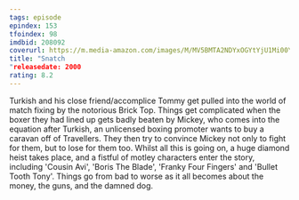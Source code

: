 ```yaml
---
tags: episode
epindex: 153
tfoindex: 98
imdbid: 208092
coverurl: https://m.media-amazon.com/images/M/MV5BMTA2NDYxOGYtYjU1Mi00Y2QzLTgxMTQtMWI1MGI0ZGQ5MmU4XkEyXkFqcGdeQXVyNDk3NzU2MTQ@._V1_SY300_CR1,0,202,300_.jpg
title: "Snatch
"releasedate: 2000
rating: 8.2
---
```


Turkish and his close friend/accomplice Tommy get pulled into the world of match fixing by the notorious Brick Top. Things get complicated when the boxer they had lined up gets badly beaten by Mickey, who comes into the equation after Turkish, an unlicensed boxing promoter wants to buy a caravan off of Travellers. They then try to convince Mickey not only to fight for them, but to lose for them too. Whilst all this is going on, a huge diamond heist takes place, and a fistful of motley characters enter the story, including 'Cousin Avi', 'Boris The Blade', 'Franky Four Fingers' and 'Bullet Tooth Tony'. Things go from bad to worse as it all becomes about the money, the guns, and the damned dog.